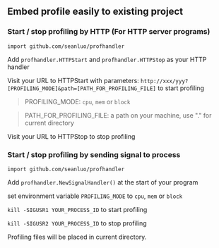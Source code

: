 ## Embed profile easily to existing project

### Start / stop profiling by HTTP (For HTTP server programs)

  `import github.com/seanluo/profhandler`

  Add `profhandler.HTTPStart` and `profhandler.HTTPStop` as your HTTP handler

  Visit your URL to HTTPStart with parameters: `http://xxx/yyy?[PROFILING_MODE]&path=[PATH_FOR_PROFILING_FILE]` to start profiling

  > PROFILING_MODE: `cpu`, `mem` or `block`

  > PATH_FOR_PROFILING_FILE: a path on your machine, use "." for current directory

  Visit your URL to HTTPStop to stop profiling

### Start / stop profiling by sending signal to process

  `import github.com/seanluo/profhandler`

  Add `profhandler.NewSignalHandler()` at the start of your program

  set environment variable `PROFILING_MODE` to `cpu`, `mem` or `block`

  `kill -SIGUSR1 YOUR_PROCESS_ID` to start profiling

  `kill -SIGUSR2 YOUR_PROCESS_ID` to stop profiling

  Profiling files will be placed in current directory.
